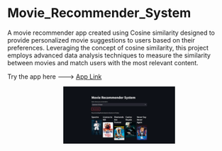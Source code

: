 # Movie_Recommender_System

A movie recommender app created using Cosine similarity designed to provide personalized movie suggestions to users based on their preferences.
Leveraging the concept of cosine similarity, this project employs advanced data analysis techniques to measure the similarity between movies and match users with the most relevant content.

Try the app here ---> [App Link](https://mrs-project-cf6a2978fc3c.herokuapp.com/)

<p align="center">
  <img src="https://github.com/Shubhendra-Yadav/Movie_Recommender_System/blob/main/screenshot.png" width="50%">
</p>
